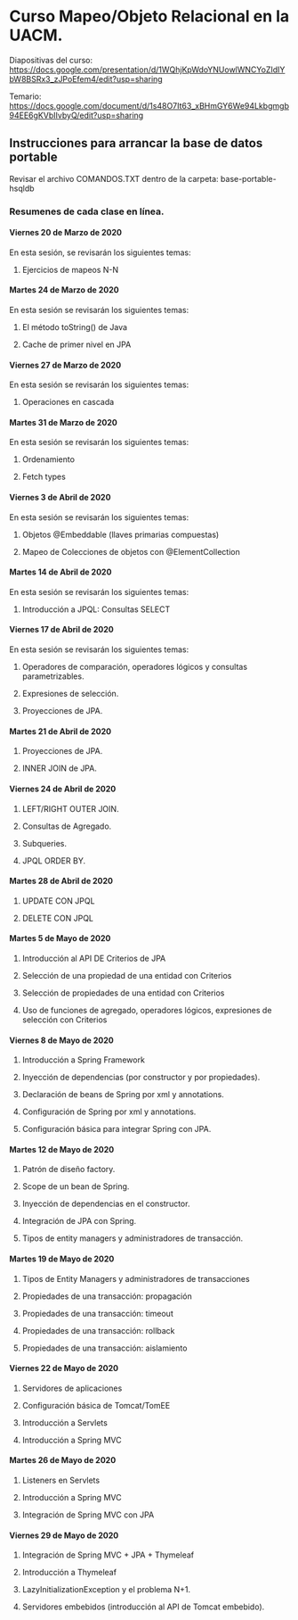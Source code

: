 # Curso Mapeo/Objeto Relacional en la UACM.

Diapositivas del curso: 
https://docs.google.com/presentation/d/1WQhjKpWdoYNUowlWNCYoZIdIYbW8BSRx3_zJPoEfem4/edit?usp=sharing

Temario: 
https://docs.google.com/document/d/1s48O7It63_xBHmGY6We94Lkbgmgb94EE6gKVbIIvbyQ/edit?usp=sharing

## Instrucciones para arrancar la base de datos portable
Revisar el archivo COMANDOS.TXT dentro de la carpeta: base-portable-hsqldb

### Resumenes de cada clase en línea.

#### Viernes 20 de Marzo de 2020

En esta sesión, se revisarán los siguientes temas:

1. Ejercicios de mapeos N-N

#### Martes 24 de  Marzo de 2020

En esta sesión se revisarán los siguientes temas:

1. El método toString() de Java

2. Cache de primer nivel en JPA


#### Viernes 27 de  Marzo de 2020

En esta sesión se revisarán los siguientes temas:

1. Operaciones en cascada


#### Martes 31 de Marzo de 2020

En esta sesión se revisarán los siguientes temas:

1. Ordenamiento

2. Fetch types

#### Viernes 3 de Abril de 2020

En esta sesión se revisarán los siguientes temas:

1. Objetos @Embeddable (llaves primarias compuestas)

2. Mapeo de Colecciones de objetos con @ElementCollection

#### Martes 14 de Abril de 2020

En esta sesión se revisarán los siguientes temas:

1. Introducción a JPQL: Consultas SELECT

#### Viernes 17 de Abril de 2020

En esta sesión se revisarán los siguientes temas:

1. Operadores de comparación, operadores lógicos y consultas parametrizables.

2. Expresiones de selección.

3. Proyecciones de JPA.

#### Martes 21 de Abril de 2020

1. Proyecciones de JPA.

2. INNER JOIN de JPA.


#### Viernes 24 de Abril de 2020

1. LEFT/RIGHT OUTER JOIN.

2. Consultas de Agregado.

3. Subqueries.

4. JPQL ORDER BY.


#### Martes 28 de Abril de 2020

1. UPDATE CON JPQL

2. DELETE CON JPQL


#### Martes 5 de Mayo de 2020

1. Introducción al API DE Criterios de JPA

2. Selección de una propiedad de una entidad con Criterios 

3. Selección de propiedades de una entidad con Criterios 

4. Uso de funciones de agregado, operadores lógicos, expresiones de selección con
   Criterios


#### Viernes 8 de Mayo de 2020

 1. Introducción a Spring Framework

 2. Inyección de dependencias (por constructor y por propiedades).

 3. Declaración de beans de Spring por xml y annotations.

 4. Configuración de Spring por xml y annotations.

 5. Configuración básica para integrar Spring con JPA.


#### Martes 12 de Mayo de 2020

 1. Patrón de diseño factory.

 2. Scope de un bean de Spring.

 3. Inyección de dependencias en el constructor.

 4. Integración de JPA con Spring.

 5. Tipos de entity managers y administradores de transacción.


#### Martes 19 de Mayo de 2020

 1. Tipos de Entity Managers y administradores de transacciones

 2. Propiedades de una transacción: propagación
 
 3. Propiedades de una transacción: timeout

 4. Propiedades de una transacción: rollback

 5. Propiedades de una transacción: aislamiento

#### Viernes 22 de Mayo de 2020

 1. Servidores de aplicaciones
 
 2. Configuración básica de Tomcat/TomEE

 3. Introducción a Servlets

 4. Introducción a Spring MVC


#### Martes 26 de Mayo de 2020

 1. Listeners en Servlets
 
 2. Introducción a Spring MVC

 3. Integración de Spring MVC con JPA


#### Viernes 29 de Mayo de 2020

 1. Integración de Spring MVC + JPA + Thymeleaf
 
 2. Introducción a Thymeleaf

 3. LazyInitializationException y el problema N+1.

 4. Servidores embebidos (introducción al API de Tomcat embebido).



